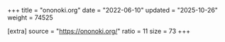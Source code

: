 +++
title = "ononoki.org"
date = "2022-06-10"
updated = "2025-10-26"
weight = 74525

[extra]
source = "https://ononoki.org/"
ratio = 11
size = 73
+++
